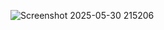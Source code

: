 ![Screenshot 2025-05-30 215206](https://github.com/user-attachments/assets/0a9cadb5-9de6-4d46-b694-4b8c21bbc777)
